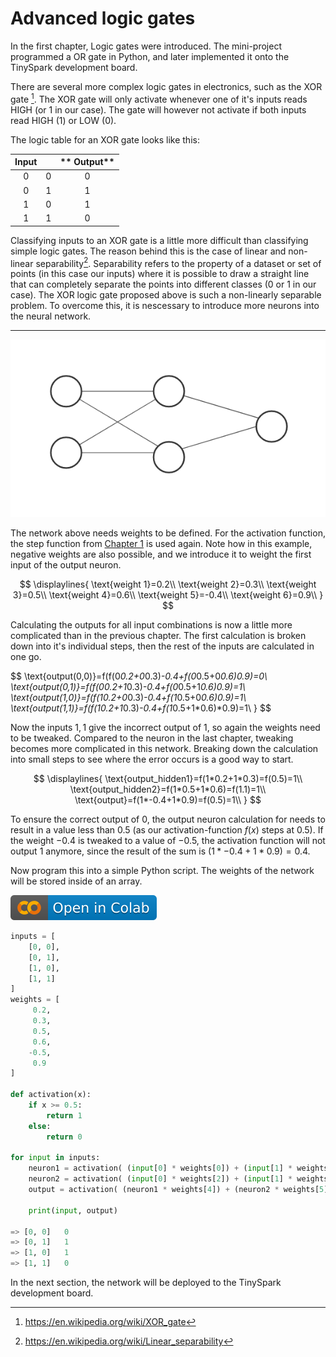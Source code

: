 # Advanced logic gates

In the first chapter, Logic gates were introduced. The mini-project programmed a OR gate in Python, and later implemented it onto the TinySpark development board.

There are several more complex logic gates in electronics, such as the XOR gate [^1]. The XOR gate will only activate whenever one of it's inputs reads HIGH (or 1 in our case). The gate will however not activate if both inputs read HIGH (1) or LOW (0).

[^1]:<https://en.wikipedia.org/wiki/XOR_gate>

The logic table for an XOR gate looks like this:

**Input**||** Output**
:-----:|:-----:|:-----:
0|0|0
0|1|1
1|0|1
1|1|0

Classifying inputs to an XOR gate is a little more difficult than classifying simple logic gates. The reason behind this is the case of linear and non-linear separability[^2]. Separability refers to the property of a dataset or set of points (in this case our inputs) where it is possible to draw a straight line that can completely separate the points into different classes (0 or 1 in our case). The XOR logic gate proposed above is such a non-linearly separable problem. To overcome this, it is nescessary to introduce more neurons into the neural network.

[^2]:<https://en.wikipedia.org/wiki/Linear_separability>

---

![FCNN](../assets/images/nn_2-2-1.png)

The network above needs weights to be defined. For the activation function, the step function from [Chapter 1](../chapter1/logic_gates.md) is used again. Note how in this example, negative weights are also possible, and we introduce it to weight the first input of the output neuron.

$$
\displaylines{
\text{weight 1}=0.2\\
\text{weight 2}=0.3\\
\text{weight 3}=0.5\\
\text{weight 4}=0.6\\
\text{weight 5}=-0.4\\
\text{weight 6}=0.9\\
}
$$

Calculating the outputs for all input combinations is now a little more complicated than in the previous chapter. The first calculation is broken down into it's individual steps, then the rest of the inputs are calculated in one go.

$$
\text{output(0,0)}=f(f(0*0.2+0*0.3)*-0.4+f(0*0.5+0*0.6)*0.9)=0\\
\text{output(0,1)}=f(f(0*0.2+1*0.3)*-0.4+f(0*0.5+1*0.6)*0.9)=1\\
\text{output(1,0)}=f(f(1*0.2+0*0.3)*-0.4+f(1*0.5+0*0.6)*0.9)=1\\
\text{output(1,1)}=f(f(1*0.2+1*0.3)*-0.4+f(1*0.5+1*0.6)*0.9)=1\\
}
$$

Now the inputs $1,1$ give the incorrect output of $1$, so again the weights need to be tweaked. Compared to the neuron in the last chapter, tweaking becomes more complicated in this network. Breaking down the calculation into small steps to see where the error occurs is a good way to start.

$$
\displaylines{
\text{output_hidden1}=f(1*0.2+1*0.3)=f(0.5)=1\\
\text{output_hidden2}=f(1*0.5+1*0.6)=f(1.1)=1\\
\text{output}=f(1*-0.4+1*0.9)=f(0.5)=1\\
}
$$

To ensure the correct output of $0$, the output neuron calculation for needs to result in a value less than $0.5$ (as our activation-function $f(x)$ steps at $0.5$). If the weight $-0.4$ is tweaked to a value of $-0.5$, the activation function will not output $1$ anymore, since the result of the sum is $(1*-0.4 + 1*0.9)=0.4$.

Now program this into a simple Python script. The weights of the network will be stored inside of an array.

[![Open In Colab](../assets/images/colab-badge.svg)](https://colab.research.google.com/drive/1n0ICeDesHq-a74yKYkdi2NV9295TgGCH#scrollTo=kK0VsuHfyz7M)

```python title="small_network_XOR_gate.py"
inputs = [
    [0, 0],
    [0, 1],
    [1, 0],
    [1, 1]
]
weights = [
     0.2,
     0.3,
     0.5,
     0.6,
    -0.5,
     0.9
]

def activation(x):
    if x >= 0.5:
        return 1
    else:
        return 0

for input in inputs:
    neuron1 = activation( (input[0] * weights[0]) + (input[1] * weights[1]) )
    neuron2 = activation( (input[0] * weights[2]) + (input[1] * weights[3]) )
    output = activation( (neuron1 * weights[4]) + (neuron2 * weights[5]) )

    print(input, output)

=> [0, 0]   0
=> [0, 1]   1
=> [1, 0]   1
=> [1, 1]   0
```

In the next section, the network will be deployed to the TinySpark development board.